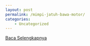 ```yaml
---
layout: post
permalink: /mimpi-jatuh-bawa-motor/
categories:
    - Uncategorized
---
```


[Baca Selengkapnya](/03)